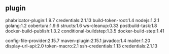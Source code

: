 
## plugin
phabricator-plugin:1.9.7
credentials:2.1.13
build-token-root:1.4
nodejs:1.2.1
golang:1.2
cobertura:1.9.6
structs:1.6
ws-cleanup:0.33
postbuild-task:1.8
docker-build-publish:1.3.2
conditional-buildstep:1.3.5
docker-build-step:1.41

config-file-provider:2.15.7
maven-plugin:2.15.1
javadoc:1.4
mailer:1.20
display-url-api:2.0
token-macro:2.1
ssh-credentials:1.13
credentials:2.1.13
